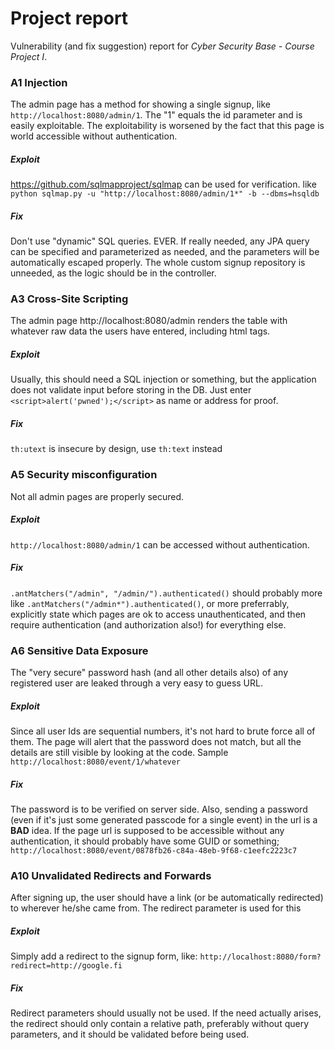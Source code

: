 # Project report
Vulnerability (and fix suggestion) report for _Cyber Security Base - Course Project I_.

### A1 Injection
The admin page has a method for showing a single signup, like
`http://localhost:8080/admin/1`. The "1" equals the id parameter
and is easily exploitable.
The exploitability is worsened by the fact that this page is world accessible
without authentication. 

##### Exploit
https://github.com/sqlmapproject/sqlmap can be used for verification.
like `python sqlmap.py -u "http://localhost:8080/admin/1*" -b --dbms=hsqldb`
##### Fix
Don't use "dynamic" SQL queries. EVER. If really needed, any JPA query can be specified
and parameterized as needed, and the parameters will be automatically escaped properly.
The whole custom signup repository is unneeded, as the logic should be in the controller.

### A3 Cross-Site Scripting
The admin page http://localhost:8080/admin renders the table with whatever raw data the
users have entered, including html tags.

##### Exploit
Usually, this should need a SQL injection or something, but the application
does not validate input before storing in the DB. Just enter
`<script>alert('pwned');</script>` as name or address for proof.

##### Fix
`th:utext` is insecure by design, use `th:text` instead

### A5 Security misconfiguration
Not all admin pages are properly secured.

##### Exploit
`http://localhost:8080/admin/1` can be accessed without authentication.

##### Fix
`.antMatchers("/admin", "/admin/").authenticated()` should probably more like
`.antMatchers("/admin*").authenticated()`, or more preferrably, explicitly state which pages
are ok to access unauthenticated, and then require authentication (and authorization also!) for everything else.

### A6 Sensitive Data Exposure
The "very secure" password hash (and all other details also) of any registered 
user are leaked through a very easy to guess URL.

##### Exploit
Since all user Ids are sequential numbers, it's not hard to brute force all of them.
The page will alert that the password does not match, but all the details are
still visible by looking at the code. Sample `http://localhost:8080/event/1/whatever`

##### Fix
The password is to be verified on server side. Also, sending a password (even if it's just
some generated passcode for a single event) in the url is a **BAD** idea. If the page url is
supposed to be accessible without any authentication, it should probably have some GUID or something;
`http://localhost:8080/event/0878fb26-c84a-48eb-9f68-c1eefc2223c7`

### A10 Unvalidated Redirects and Forwards
After signing up, the user should have a link (or be automatically redirected)
to wherever he/she came from. The redirect parameter is used for this

##### Exploit
Simply add a redirect to the signup form, like:
`http://localhost:8080/form?redirect=http://google.fi`

##### Fix
Redirect parameters should usually not be used. If the need actually arises, the redirect
should only contain a relative path, preferably without query parameters, and it should be
validated before being used.

